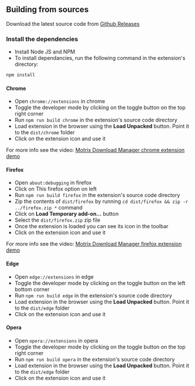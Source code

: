 ## Building from sources

Download the latest source code from [Github Releases](https://github.com/gautamkrishnar/motrix-webextension/releases/latest)

### Install the dependencies
- Install Node JS and NPM
- To install dependancies, run the following command in the extension's directory:
```sh
npm install
```

#### Chrome
* Open `chrome://extensions` in chrome
* Toggle the developer mode by clicking on the toggle button on the top right corner
* Run `npm run build chrome` in the extension's source code directory
* Load extension in the browser using the **Load Unpacked** button. Point it to the `dist/chrome` folder
* Click on the extension icon and use it 

For more info see the video: [Motrix Download Manager chrome extension demo](https://youtu.be/L0cEu-2LpOE)

#### Firefox
* Open `about:debugging` in firefox
* Click on This firefox option on left
* Run `npm run build firefox` in the extension's source code directory
* Zip the contents of `dist/firefox` by running `cd dist/firefox && zip -r ../firefox.zip *` command
* Click on **Load Temporary add-on...** button
* Select the `dist/firefox.zip` zip file
* Once the extension is loaded you can see its icon in the toolbar
* Click on the extension icon and use it

For more info see the video: [Motrix Download Manager firefox extension demo](https://www.youtube.com/watch?v=SjpE840wms4)

#### Edge

* Open `edge://extensions` in edge
* Toggle the developer mode by clicking on the toggle button on the left bottom corner
* Run `npm run build edge` in the extension's source code directory
* Load extension in the browser using the **Load Unpacked** button. Point it to the `dist/edge` folder
* Click on the extension icon and use it

#### Opera

* Open `opera://extensions` in opera
* Toggle the developer mode by clicking on the toggle button on the top right corner
* Run `npm run build opera` in the extension's source code directory
* Load extension in the browser using the **Load Unpacked** button. Point it to the `dist/edge` folder
* Click on the extension icon and use it
